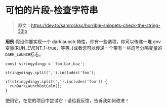 # 可怕的片段-检查字符串

> 原文：<https://dev.to/samrocksc/horrible-snippets-check-the-string-33lp>

**用例**
假设你要实现一个 darklaunch 特性，你有一些选项，你可以传递一堆 env 变量(RUN_EVENT_1=true，等等。)或者您可以传递一个带有一些逗号分隔变量的`DARK_LAUNCH`标志。

```
const stringydingy = 'foo,bar,baz';

stringydingy.split(',').includes('foo');

if(stringydingy.split(',').includes('foo')) {
  runDarkLaunchDotCalm();
} 
```

使用它，在您的项目中尝试它！请给我反馈，告诉我如何改进！
